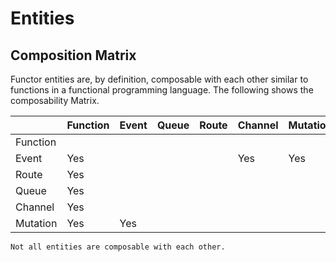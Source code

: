 # Entities


## Composition Matrix

Functor entities are, by definition, composable with each other similar to functions in a functional programming language. The following shows the composability Matrix.


|          | Function | Event | Queue | Route | Channel | Mutation | Page |
|----------|----------|-------|-------|-------|---------|----------|------|
| Function |          |       |       |       |         |          |      |
| Event    | Yes      |       |       |       | Yes     | Yes      |      |
| Route    | Yes      |       |       |       |         |          |      |
| Queue    | Yes      |       |       |       |         |          |      |
| Channel  | Yes      |       |       |       |         |          |      |
| Mutation | Yes      | Yes   |       |       |         |          |      |

```admonish info
Not all entities are composable with each other.
```
